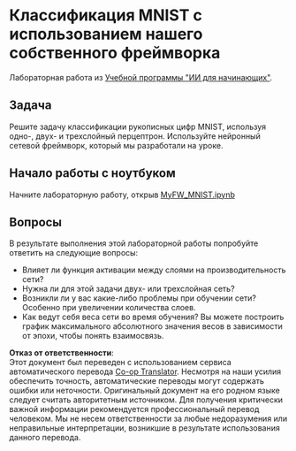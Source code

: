 <!--
CO_OP_TRANSLATOR_METADATA:
{
  "original_hash": "48fdd704d483e19bc3d7464074c9fcbe",
  "translation_date": "2025-08-26T06:47:04+00:00",
  "source_file": "lessons/3-NeuralNetworks/04-OwnFramework/lab/README.md",
  "language_code": "ru"
}
-->
# Классификация MNIST с использованием нашего собственного фреймворка

Лабораторная работа из [Учебной программы "ИИ для начинающих"](https://github.com/microsoft/ai-for-beginners).

## Задача

Решите задачу классификации рукописных цифр MNIST, используя одно-, двух- и трехслойный перцептрон. Используйте нейронный сетевой фреймворк, который мы разработали на уроке.

## Начало работы с ноутбуком

Начните лабораторную работу, открыв [MyFW_MNIST.ipynb](../../../../../../lessons/3-NeuralNetworks/04-OwnFramework/lab/MyFW_MNIST.ipynb)

## Вопросы

В результате выполнения этой лабораторной работы попробуйте ответить на следующие вопросы:

- Влияет ли функция активации между слоями на производительность сети?
- Нужна ли для этой задачи двух- или трехслойная сеть?
- Возникли ли у вас какие-либо проблемы при обучении сети? Особенно при увеличении количества слоев.
- Как ведут себя веса сети во время обучения? Вы можете построить график максимального абсолютного значения весов в зависимости от эпохи, чтобы понять взаимосвязь.

**Отказ от ответственности**:  
Этот документ был переведен с использованием сервиса автоматического перевода [Co-op Translator](https://github.com/Azure/co-op-translator). Несмотря на наши усилия обеспечить точность, автоматические переводы могут содержать ошибки или неточности. Оригинальный документ на его родном языке следует считать авторитетным источником. Для получения критически важной информации рекомендуется профессиональный перевод человеком. Мы не несем ответственности за любые недоразумения или неправильные интерпретации, возникшие в результате использования данного перевода.